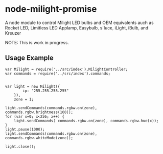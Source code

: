 # node-milight-promise

A node module to control Milight LED bulbs and OEM equivalents auch as Rocket LED, Limitless LED Applamp, 
 Easybulb, s`luce, iLight, iBulb, and Kreuzer
 
NOTE: This is work in progress. 

## Usage Example

    var Milight = require('../src/index').MilightController;
    var commands = require('../src/index').commands;
    
    
    var light = new Milight({
            ip: "255.255.255.255"
        }),
        zone = 1;
    
    light.sendCommands(commands.rgbw.on(zone), commands.rgbw.brightness(100));
    for (var x=0; x<256; x++) {
        light.sendCommands( commands.rgbw.on(zone), commands.rgbw.hue(x));
    }
    light.pause(1000);
    light.sendCommands(commands.rgbw.on(zone), commands.rgbw.whiteMode(zone));
    
    light.close();